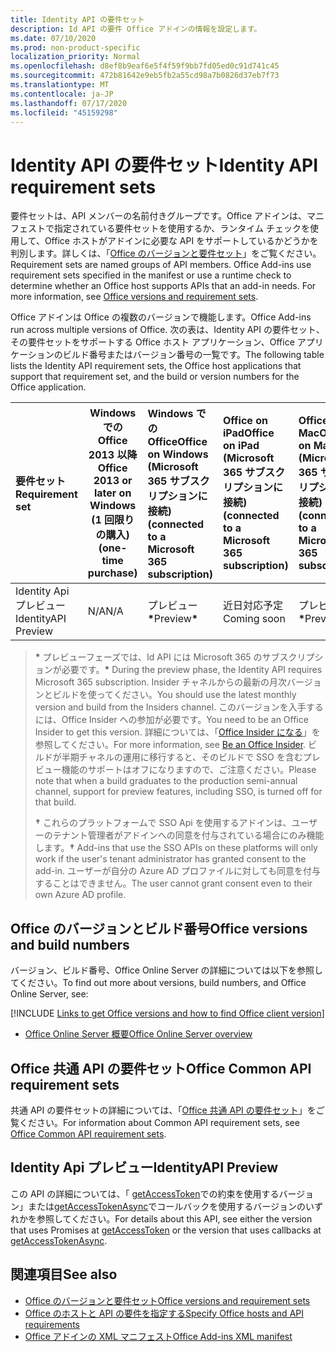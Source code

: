 ```yaml
---
title: Identity API の要件セット
description: Id API の要件 Office アドインの情報を設定します。
ms.date: 07/10/2020
ms.prod: non-product-specific
localization_priority: Normal
ms.openlocfilehash: d8ef8b9eaf6e5f4f59f9bb7fd05ed0c91d741c45
ms.sourcegitcommit: 472b81642e9eb5fb2a55cd98a7b0826d37eb7f73
ms.translationtype: MT
ms.contentlocale: ja-JP
ms.lasthandoff: 07/17/2020
ms.locfileid: "45159298"
---
```

# <a name="identity-api-requirement-sets"></a><span data-ttu-id="3de66-103">Identity API の要件セット</span><span class="sxs-lookup"><span data-stu-id="3de66-103">Identity API requirement sets</span></span>

<span data-ttu-id="3de66-p101">要件セットは、API メンバーの名前付きグループです。Office アドインは、マニフェストで指定されている要件セットを使用するか、ランタイム チェックを使用して、Office ホストがアドインに必要な API をサポートしているかどうかを判別します。詳しくは、「[Office のバージョンと要件セット](../../develop/office-versions-and-requirement-sets.md)」をご覧ください。</span><span class="sxs-lookup"><span data-stu-id="3de66-p101">Requirement sets are named groups of API members. Office Add-ins use requirement sets specified in the manifest or use a runtime check to determine whether an Office host supports APIs that an add-in needs. For more information, see [Office versions and requirement sets](../../develop/office-versions-and-requirement-sets.md).</span></span>

<span data-ttu-id="3de66-107">Office アドインは Office の複数のバージョンで機能します。</span><span class="sxs-lookup"><span data-stu-id="3de66-107">Office Add-ins run across multiple versions of Office.</span></span> <span data-ttu-id="3de66-108">次の表は、Identity API の要件セット、その要件セットをサポートする Office ホスト アプリケーション、Office アプリケーションのビルド番号またはバージョン番号の一覧です。</span><span class="sxs-lookup"><span data-stu-id="3de66-108">The following table lists the Identity API requirement sets, the Office host applications that support that requirement set, and the build or version numbers for the Office application.</span></span>

|  <span data-ttu-id="3de66-109">要件セット</span><span class="sxs-lookup"><span data-stu-id="3de66-109">Requirement set</span></span>  | <span data-ttu-id="3de66-110">Windows での Office 2013 以降</span><span class="sxs-lookup"><span data-stu-id="3de66-110">Office 2013 or later on Windows</span></span><br><span data-ttu-id="3de66-111">(1 回限りの購入)</span><span class="sxs-lookup"><span data-stu-id="3de66-111">(one-time purchase)</span></span> | <span data-ttu-id="3de66-112">Windows での Office</span><span class="sxs-lookup"><span data-stu-id="3de66-112">Office on Windows</span></span><br><span data-ttu-id="3de66-113">(Microsoft 365 サブスクリプションに接続)</span><span class="sxs-lookup"><span data-stu-id="3de66-113">(connected to a Microsoft 365 subscription)</span></span> |  <span data-ttu-id="3de66-114">Office on iPad</span><span class="sxs-lookup"><span data-stu-id="3de66-114">Office on iPad</span></span><br><span data-ttu-id="3de66-115">(Microsoft 365 サブスクリプションに接続)</span><span class="sxs-lookup"><span data-stu-id="3de66-115">(connected to a Microsoft 365 subscription)</span></span>  |  <span data-ttu-id="3de66-116">Office on Mac</span><span class="sxs-lookup"><span data-stu-id="3de66-116">Office on Mac</span></span><br><span data-ttu-id="3de66-117">(Microsoft 365 サブスクリプションに接続)</span><span class="sxs-lookup"><span data-stu-id="3de66-117">(connected to a Microsoft 365 subscription)</span></span>  | <span data-ttu-id="3de66-118">Office on the web</span><span class="sxs-lookup"><span data-stu-id="3de66-118">Office on the web</span></span>  | <span data-ttu-id="3de66-119">SharePoint Online</span><span class="sxs-lookup"><span data-stu-id="3de66-119">SharePoint Online</span></span> | <span data-ttu-id="3de66-120">OneDrive.com</span><span class="sxs-lookup"><span data-stu-id="3de66-120">OneDrive.com</span></span> |<span data-ttu-id="3de66-121">Outlook.com および Exchange Online</span><span class="sxs-lookup"><span data-stu-id="3de66-121">Outlook.com & Exchange Online</span></span>|
|:-----|-----|:-----|:-----|:-----|:-----|:-----|:-----|:-----|
| <span data-ttu-id="3de66-122">Identity Api プレビュー</span><span class="sxs-lookup"><span data-stu-id="3de66-122">IdentityAPI Preview</span></span>  | <span data-ttu-id="3de66-123">N/A</span><span class="sxs-lookup"><span data-stu-id="3de66-123">N/A</span></span> | <span data-ttu-id="3de66-124">プレビュー<b>\*</b></span><span class="sxs-lookup"><span data-stu-id="3de66-124">Preview<b>\*</b></span></span> | <span data-ttu-id="3de66-125">近日対応予定</span><span class="sxs-lookup"><span data-stu-id="3de66-125">Coming soon</span></span> | <span data-ttu-id="3de66-126">プレビュー<b>\*</b></span><span class="sxs-lookup"><span data-stu-id="3de66-126">Preview<b>\*</b></span></span> | <span data-ttu-id="3de66-127">Preview<b>\* &#8224;</b></span><span class="sxs-lookup"><span data-stu-id="3de66-127">Preview<b>\*&#8224;</b></span></span> | <span data-ttu-id="3de66-128">Preview<b>\* &#8224;</b></span><span class="sxs-lookup"><span data-stu-id="3de66-128">Preview<b>\*&#8224;</b></span></span>| <span data-ttu-id="3de66-129">近日公開</span><span class="sxs-lookup"><span data-stu-id="3de66-129">Coming soon</span></span> | <span data-ttu-id="3de66-130">近日公開</span><span class="sxs-lookup"><span data-stu-id="3de66-130">Coming soon</span></span> |

> <span data-ttu-id="3de66-131">**&#42;** プレビューフェーズでは、Id API には Microsoft 365 のサブスクリプションが必要です。</span><span class="sxs-lookup"><span data-stu-id="3de66-131">**&#42;** During the preview phase, the Identity API requires Microsoft 365 subscription.</span></span> <span data-ttu-id="3de66-132">Insider チャネルからの最新の月次バージョンとビルドを使ってください。</span><span class="sxs-lookup"><span data-stu-id="3de66-132">You should use the latest monthly version and build from the Insiders channel.</span></span> <span data-ttu-id="3de66-133">このバージョンを入手するには、Office Insider への参加が必要です。</span><span class="sxs-lookup"><span data-stu-id="3de66-133">You need to be an Office Insider to get this version.</span></span> <span data-ttu-id="3de66-134">詳細については、「[Office Insider になる](https://insider.office.com)」を参照してください。</span><span class="sxs-lookup"><span data-stu-id="3de66-134">For more information, see [Be an Office Insider](https://insider.office.com).</span></span> <span data-ttu-id="3de66-135">ビルドが半期チャネルの運用に移行すると、そのビルドで SSO を含むプレビュー機能のサポートはオフになりますので、ご注意ください。</span><span class="sxs-lookup"><span data-stu-id="3de66-135">Please note that when a build graduates to the production semi-annual channel, support for preview features, including SSO, is turned off for that build.</span></span>
>
> <span data-ttu-id="3de66-136">**&#8224;** これらのプラットフォームで SSO Api を使用するアドインは、ユーザーのテナント管理者がアドインへの同意を付与されている場合にのみ機能します。</span><span class="sxs-lookup"><span data-stu-id="3de66-136">**&#8224;** Add-ins that use the SSO APIs on these platforms will only work if the user's tenant administrator has granted consent to the add-in.</span></span> <span data-ttu-id="3de66-137">ユーザーが自分の Azure AD プロファイルに対しても同意を付与することはできません。</span><span class="sxs-lookup"><span data-stu-id="3de66-137">The user cannot grant consent even to their own Azure AD profile.</span></span>

## <a name="office-versions-and-build-numbers"></a><span data-ttu-id="3de66-138">Office のバージョンとビルド番号</span><span class="sxs-lookup"><span data-stu-id="3de66-138">Office versions and build numbers</span></span>

<span data-ttu-id="3de66-139">バージョン、ビルド番号、Office Online Server の詳細については以下を参照してください。</span><span class="sxs-lookup"><span data-stu-id="3de66-139">To find out more about versions, build numbers, and Office Online Server, see:</span></span>

[!INCLUDE [Links to get Office versions and how to find Office client version](../../includes/links-get-office-versions-builds.md)]
- [<span data-ttu-id="3de66-140">Office Online Server 概要</span><span class="sxs-lookup"><span data-stu-id="3de66-140">Office Online Server overview</span></span>](/officeonlineserver/office-online-server-overview)

## <a name="office-common-api-requirement-sets"></a><span data-ttu-id="3de66-141">Office 共通 API の要件セット</span><span class="sxs-lookup"><span data-stu-id="3de66-141">Office Common API requirement sets</span></span>

<span data-ttu-id="3de66-142">共通 API の要件セットの詳細については、「[Office 共通 API の要件セット](office-add-in-requirement-sets.md)」をご覧ください。</span><span class="sxs-lookup"><span data-stu-id="3de66-142">For information about Common API requirement sets, see [Office Common API requirement sets](office-add-in-requirement-sets.md).</span></span>

## <a name="identityapi-preview"></a><span data-ttu-id="3de66-143">Identity Api プレビュー</span><span class="sxs-lookup"><span data-stu-id="3de66-143">IdentityAPI Preview</span></span>

<span data-ttu-id="3de66-144">この API の詳細については、「 [getAccessToken](/javascript/api/office-runtime/officeruntime.auth#getaccesstoken-options-)での約束を使用するバージョン」または[getAccessTokenAsync](/javascript/api/office/office.auth#getaccesstokenasync-options--callback-)でコールバックを使用するバージョンのいずれかを参照してください。</span><span class="sxs-lookup"><span data-stu-id="3de66-144">For details about this API, see either the version that uses Promises at [getAccessToken](/javascript/api/office-runtime/officeruntime.auth#getaccesstoken-options-) or the version that uses callbacks at [getAccessTokenAsync](/javascript/api/office/office.auth#getaccesstokenasync-options--callback-).</span></span>

## <a name="see-also"></a><span data-ttu-id="3de66-145">関連項目</span><span class="sxs-lookup"><span data-stu-id="3de66-145">See also</span></span>

- [<span data-ttu-id="3de66-146">Office のバージョンと要件セット</span><span class="sxs-lookup"><span data-stu-id="3de66-146">Office versions and requirement sets</span></span>](../../develop/office-versions-and-requirement-sets.md)
- [<span data-ttu-id="3de66-147">Office のホストと API の要件を指定する</span><span class="sxs-lookup"><span data-stu-id="3de66-147">Specify Office hosts and API requirements</span></span>](../../develop/specify-office-hosts-and-api-requirements.md)
- [<span data-ttu-id="3de66-148">Office アドインの XML マニフェスト</span><span class="sxs-lookup"><span data-stu-id="3de66-148">Office Add-ins XML manifest</span></span>](../../develop/add-in-manifests.md)

